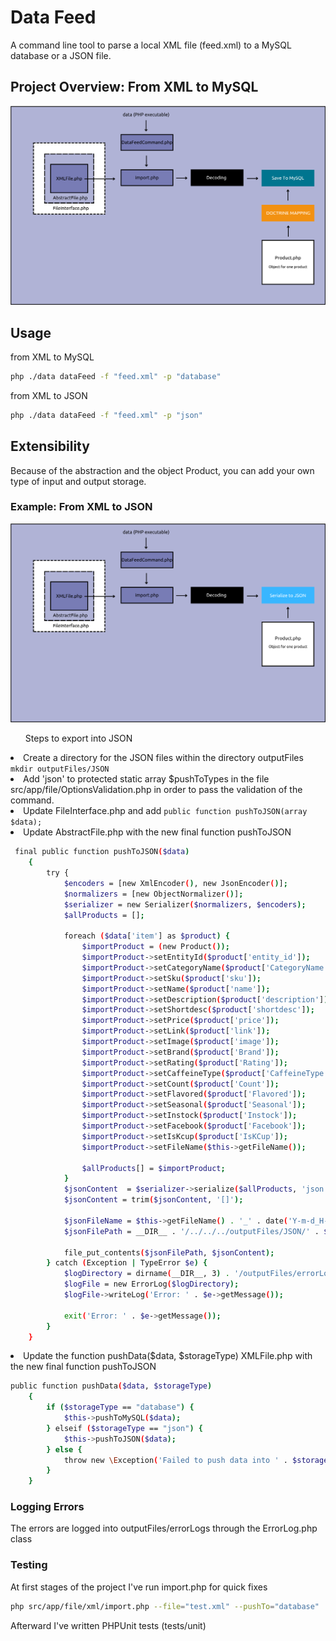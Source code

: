 <h1>Data Feed</h1>
<p>A command line tool to parse a local XML file (feed.xml) to a MySQL database or a JSON file.</p>

<h2>Project Overview: From XML to MySQL</h2> 
<img src="images/dataFeed.png" alt="DataFeed Structure">

<h2>Usage</h2>
from XML to MySQL

```bash
php ./data dataFeed -f "feed.xml" -p "database"
```

from XML to JSON
```bash
php ./data dataFeed -f "feed.xml" -p "json"
```

<h2>Extensibility</h2>
Because of the abstraction and the object Product, you can add your own type of input and output storage.
<h3>Example: From XML to JSON</h3>
<img src="images/fromXMLtoJSON.png" alt="fromXMLtoJSON">
<ul>Steps to export into JSON</ul>
<li>Create a directory for the JSON files within the directory outputFiles
<code>mkdir outputFiles/JSON</code></li>
<li>Add 'json' to protected static array $pushToTypes in the file src/app/file/OptionsValidation.php
    in order to pass the validation of the command. 
</li>
<li>Update FileInterface.php and add <code>public function pushToJSON(array $data); </code></li>
<li>Update AbstractFile.php with the new final function pushToJSON</li>

```bash
 final public function pushToJSON($data)
    {
        try {
            $encoders = [new XmlEncoder(), new JsonEncoder()];
            $normalizers = [new ObjectNormalizer()];
            $serializer = new Serializer($normalizers, $encoders);
            $allProducts = [];

            foreach ($data['item'] as $product) {
                $importProduct = (new Product());
                $importProduct->setEntityId($product['entity_id']);
                $importProduct->setCategoryName($product['CategoryName']);
                $importProduct->setSku($product['sku']);
                $importProduct->setName($product['name']);
                $importProduct->setDescription($product['description']);
                $importProduct->setShortdesc($product['shortdesc']);
                $importProduct->setPrice($product['price']);
                $importProduct->setLink($product['link']);
                $importProduct->setImage($product['image']);
                $importProduct->setBrand($product['Brand']);
                $importProduct->setRating($product['Rating']);
                $importProduct->setCaffeineType($product['CaffeineType']);
                $importProduct->setCount($product['Count']);
                $importProduct->setFlavored($product['Flavored']);
                $importProduct->setSeasonal($product['Seasonal']);
                $importProduct->setInstock($product['Instock']);
                $importProduct->setFacebook($product['Facebook']);
                $importProduct->setIsKcup($product['IsKCup']);
                $importProduct->setFileName($this->getFileName());

                $allProducts[] = $importProduct;
            }
            $jsonContent  = $serializer->serialize($allProducts, 'json', ['json_encode_options' => \JSON_PRESERVE_ZERO_FRACTION]);
            $jsonContent = trim($jsonContent, '[]');

            $jsonFileName = $this->getFileName() . '_' . date('Y-m-d_H-i-s');
            $jsonFilePath = __DIR__ . '/../../../outputFiles/JSON/' . $jsonFileName . '.json';

            file_put_contents($jsonFilePath, $jsonContent);
        } catch (Exception | TypeError $e) {
            $logDirectory = dirname(__DIR__, 3) . '/outputFiles/errorLogs';
            $logFile = new ErrorLog($logDirectory);
            $logFile->writeLog('Error: ' . $e->getMessage());

            exit('Error: ' . $e->getMessage());
        }
    }
```
<li>Update the function pushData($data, $storageType) XMLFile.php with the new final function pushToJSON</li>

```bash
public function pushData($data, $storageType)
    {
        if ($storageType == "database") {
            $this->pushToMySQL($data);
        } elseif ($storageType == "json") {
            $this->pushToJSON($data);
        } else {
            throw new \Exception('Failed to push data into ' . $storageType  . ' storage');
        }
    }
```

<h3>Logging Errors</h3>
<p>The errors are logged into outputFiles/errorLogs through the ErrorLog.php class</p>

<h3>Testing</h3>
<p>At first stages of the project I've run import.php for quick fixes</p>

```bash
php src/app/file/xml/import.php --file="test.xml" --pushTo="database"
```

<p>Afterward I've written PHPUnit tests (tests/unit)</p>